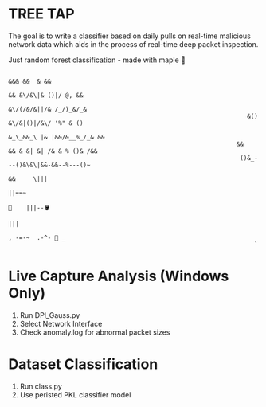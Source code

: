 # TREE TAP
The goal is to write a classifier based on daily pulls on real-time malicious network data which aids in the process of real-time deep packet inspection.

Just random forest classification - made with maple 🍁

                                                                         &&& &&  & &&
                                                                          && &\/&\|& ()|/ @, &&
                                                                          &\/(/&/&||/& /_/)_&/_&
                                                                       &() &\/&|()|/&\/ '%" & ()
                                                                      &_\_&&_\ |& |&&/&__%_/_& &&
                                                                    &&   && & &| &| /& & % ()& /&&
                                                                     ()&_---()&\&\|&&-&&--%---()~
                                                                         &&     \|||
                                                                                 ||==~
                                                                            🍂    |||--🪣
                                                                                 ||| 
                                                                           , -=-~  .-^- 🥞 _
                                                                         `

# Live Capture Analysis (Windows Only)
1) Run DPI_Gauss.py
2) Select Network Interface
3) Check anomaly.log for abnormal packet sizes

# Dataset Classification
1) Run class.py
2) Use peristed PKL classifier model
